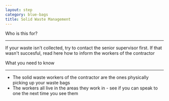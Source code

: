 ```yaml
---
layout: step
category: blue-bags
title: Solid Waste Management
---
```

<div class="intro">
  <div class="header"><i class="fa fa-fw fa-users" aria-hidden="true"></i> Who is this for?</div>
  <hr>
  <p>If your waste isn't collected, try to contact the senior supervisor first. If that wasn't succesful, read here how to inform the workers of the contractor</p>
</div>

<div class="summary">
  <div class="header"><i class="fa fa-fw fa-exclamation-circle" aria-hidden="true"></i> What you need to know</div>
  <hr>
  <div class="content">
    <ul class="fa-ul">
      <li><i class="fa-li fa fa-truck"></i>The solid waste workers of the contractor are the ones physically picking up your waste bags</li>
      <li><i class="fa-li fa fa-comments-o"></i>The workers all live in the areas they work in - see if you can speak to one the next time you see them</li>
    </ul>
  </div>
</div>
